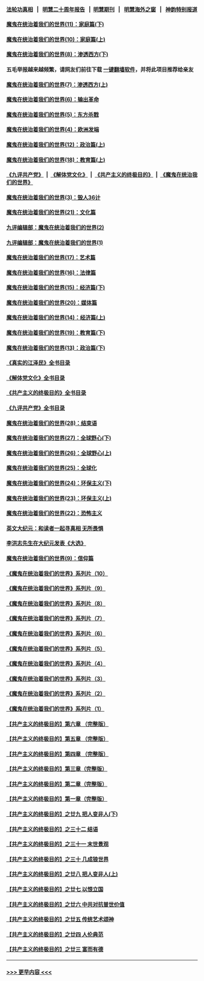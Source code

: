 #### [法轮功真相](https://github.com/gfw-breaker/truth/blob/master/README.md?t=0) &nbsp;&nbsp;|&nbsp;&nbsp; [明慧二十周年报告](https://github.com/gfw-breaker/mh-reports/blob/master/README.md?t=0) &nbsp;&nbsp;|&nbsp;&nbsp;[明慧期刊](https://github.com/gfw-breaker/mh-qikan) &nbsp;&nbsp;|&nbsp;&nbsp; [明慧海外之窗](https://github.com/gfw-breaker/mh-news/blob/master/README.md?t=0) &nbsp;&nbsp;|&nbsp;&nbsp; [神韵特别报道](https://github.com/gfw-breaker/mh-news/blob/master/shenyun.md?t=0)
#### [魔鬼在统治着我们的世界(11)：家庭篇(下)](../pages/nsc422/n10440961.md?t=01021243) 
#### [魔鬼在统治着我们的世界(10)：家庭篇(上)](../pages/nsc422/n10435448.md?t=01021243) 
#### [魔鬼在统治着我们的世界(8)：渗透西方(下)](../pages/nsc422/n10429603.md?t=01021243) 
#### 五毛举报越来越频繁，请网友们前往下载 [一键翻墙软件](https://github.com/gfw-breaker/ssr-accounts)，并将此项目推荐给亲友
#### [魔鬼在统治着我们的世界(7)：渗透西方(上)](../pages/nsc422/n10426013.md?t=01021243) 
#### [魔鬼在统治着我们的世界(6)：输出革命](../pages/nsc422/n10421536.md?t=01021243) 
#### [魔鬼在统治着我们的世界(5)：东方杀戮](../pages/nsc422/n10417707.md?t=01021243) 
#### [魔鬼在统治着我们的世界(4)：欧洲发端](../pages/nsc422/n10414890.md?t=01021243) 
#### [魔鬼在统治着我们的世界(12)：政治篇(上)](../pages/nsc422/n10444576.md?t=01021243) 
#### [魔鬼在统治着我们的世界(18)：教育篇(上)](../pages/nsc422/n10526970.md?t=01021243) 
#### [《九评共产党》](https://github.com/begood0513/9ping.md/blob/master/README.md) &nbsp;|&nbsp; [《解体党文化》](../../../../jtdwh.md/blob/master/README.md)  &nbsp;|&nbsp; [《共产主义的终极目的》](../../../../gczydzjmd.md/blob/master/README.md) &nbsp;|&nbsp; [《魔鬼在统治我们的世界》](../../../../mgztzwmdsj.md/blob/master/README.md) 
#### [魔鬼在统治着我们的世界(3)：毁人36计](../pages/nsc422/n10411583.md?t=01021243) 
#### [魔鬼在统治着我们的世界(21)：文化篇](../pages/nsc422/n10597706.md?t=01021243) 
#### [九评编辑部：魔鬼在统治着我们的世界(2)](../pages/nsc422/n10410036.md?t=01021243) 
#### [九评编辑部：魔鬼在统治着我们的世界(1)](../pages/nsc422/n10406825.md?t=01021243) 
#### [魔鬼在统治着我们的世界(17)：艺术篇](../pages/nsc422/n10499093.md?t=01021243) 
#### [魔鬼在统治着我们的世界(16)：法律篇](../pages/nsc422/n10485969.md?t=01021243) 
#### [魔鬼在统治着我们的世界(15)：经济篇(下)](../pages/nsc422/n10469975.md?t=01021243) 
#### [魔鬼在统治着我们的世界(20)：媒体篇](../pages/nsc422/n10586579.md?t=01021243) 
#### [魔鬼在统治着我们的世界(14)：经济篇(上)](../pages/nsc422/n10457370.md?t=01021243) 
#### [魔鬼在统治着我们的世界(19)：教育篇(下)](../pages/nsc422/n10564808.md?t=01021243) 
#### [魔鬼在统治着我们的世界(13)：政治篇(下)](../pages/nsc422/n10448270.md?t=01021243) 
#### [《真实的江泽民》全书目录](../pages/nsc422/n13721399.md?t=01021243) 
#### [《解体党文化》全书目录](../pages/nsc422/n13721157.md?t=01021243) 
#### [《共产主义的终极目的》全书目录](../pages/nsc422/n13721048.md?t=01021243) 
#### [《九评共产党》全书目录](../pages/nsc422/n13708085.md?t=01021243) 
#### [魔鬼在统治着我们的世界(28)：结束语](../pages/nsc422/n10936246.md?t=01021243) 
#### [魔鬼在统治着我们的世界(27)：全球野心(下)](../pages/nsc422/n10928319.md?t=01021243) 
#### [魔鬼在统治着我们的世界(26)：全球野心(上)](../pages/nsc422/n10900318.md?t=01021243) 
#### [魔鬼在统治着我们的世界(25)：全球化](../pages/nsc422/n10788205.md?t=01021243) 
#### [魔鬼在统治着我们的世界(24)：环保主义(下)](../pages/nsc422/n10695307.md?t=01021243) 
#### [魔鬼在统治着我们的世界(23)：环保主义(上)](../pages/nsc422/n10688613.md?t=01021243) 
#### [魔鬼在统治着我们的世界(22)：恐怖主义](../pages/nsc422/n10614727.md?t=01021243) 
#### [英文大纪元：和读者一起寻真相 无所畏惧](../pages/nsc422/n12542027.md?t=01021243) 
#### [李洪志先生在大纪元发表《大选》](../pages/nsc422/n12534746.md?t=01021243) 
#### [魔鬼在统治着我们的世界(9)：信仰篇](../pages/nsc422/n10432159.md?t=01021243) 
#### [《魔鬼在统治着我们的世界》系列片（10）](../pages/nsc422/n12292670.md?t=01021243) 
#### [《魔鬼在统治着我们的世界》系列片（9）](../pages/nsc422/n12290859.md?t=01021243) 
#### [《魔鬼在统治着我们的世界》系列片（8）](../pages/nsc422/n12287445.md?t=01021243) 
#### [《魔鬼在统治着我们的世界》系列片（7）](../pages/nsc422/n12283425.md?t=01021243) 
#### [《魔鬼在统治着我们的世界》系列片（6）](../pages/nsc422/n12282314.md?t=01021243) 
#### [《魔鬼在统治着我们的世界》系列片（5）](../pages/nsc422/n12281419.md?t=01021243) 
#### [《魔鬼在统治着我们的世界》系列片（4）](../pages/nsc422/n12274024.md?t=01021243) 
#### [《魔鬼在统治着我们的世界》系列片（3）](../pages/nsc422/n12271322.md?t=01021243) 
#### [《魔鬼在统治着我们的世界》系列片（2）](../pages/nsc422/n12269049.md?t=01021243) 
#### [《魔鬼在统治着我们的世界》系列片（1）](../pages/nsc422/n12267575.md?t=01021243) 
#### [【共产主义的终极目的】第六章 （完整版）](../pages/nsc422/n11428913.md?t=01021243) 
#### [【共产主义的终极目的】第五章 （完整版）](../pages/nsc422/n11428912.md?t=01021243) 
#### [【共产主义的终极目的】第四章 （完整版）](../pages/nsc422/n11428907.md?t=01021243) 
#### [【共产主义的终极目的】第三章（完整版）](../pages/nsc422/n11428848.md?t=01021243) 
#### [【共产主义的终极目的】第二章（完整版）](../pages/nsc422/n11428831.md?t=01021243) 
#### [【共产主义的终极目的】第一章（完整版）](../pages/nsc422/n11417651.md?t=01021243) 
#### [【共产主义的终极目的】之廿九 把人变非人(下)](../pages/nsc422/n11344140.md?t=01021243) 
#### [【共产主义的终极目的】之三十二 结语](../pages/nsc422/n11360535.md?t=01021243) 
#### [【共产主义的终极目的】之三十一 末世景观](../pages/nsc422/n11351129.md?t=01021243) 
#### [【共产主义的终极目的】之三十 几成狼世界](../pages/nsc422/n11348280.md?t=01021243) 
#### [【共产主义的终极目的】之廿八 把人变非人(上)](../pages/nsc422/n11340492.md?t=01021243) 
#### [【共产主义的终极目的】之廿七 以恨立国](../pages/nsc422/n11336944.md?t=01021243) 
#### [【共产主义的终极目的】之廿六 中共对抗普世价值](../pages/nsc422/n11324785.md?t=01021243) 
#### [【共产主义的终极目的】之廿五 传统艺术颂神](../pages/nsc422/n11296396.md?t=01021243) 
#### [【共产主义的终极目的】之廿四 人伦典范](../pages/nsc422/n11296397.md?t=01021243) 
#### [【共产主义的终极目的】之廿三 富而有德](../pages/nsc422/n11283598.md?t=01021243) 

----
#### [ >>> 更早内容 <<< ](../indexes/nsc422-earlier.md)
